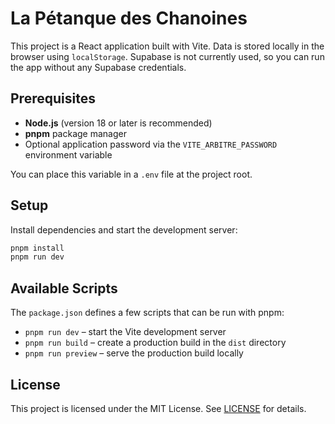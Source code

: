 # La Pétanque des Chanoines

This project is a React application built with Vite. Data is stored locally in
the browser using `localStorage`. Supabase is not currently used, so you can
run the app without any Supabase credentials.

## Prerequisites

- **Node.js** (version 18 or later is recommended)
- **pnpm** package manager
- Optional application password via the `VITE_ARBITRE_PASSWORD` environment
  variable

You can place this variable in a `.env` file at the project root.

## Setup

Install dependencies and start the development server:

```bash
pnpm install
pnpm run dev
```

## Available Scripts

The `package.json` defines a few scripts that can be run with pnpm:

- `pnpm run dev` – start the Vite development server
- `pnpm run build` – create a production build in the `dist` directory
- `pnpm run preview` – serve the production build locally

## License

This project is licensed under the MIT License. See [LICENSE](LICENSE) for details.

